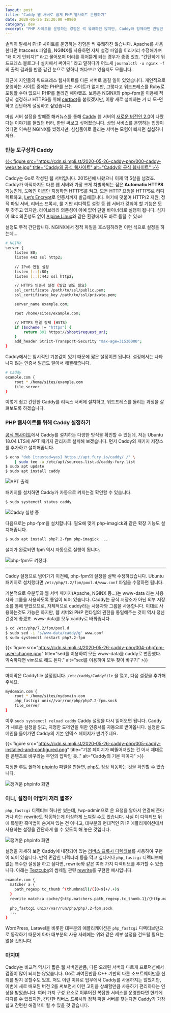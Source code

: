 ```yaml
---
layout: post
title: "Caddy 웹 서버로 쉽게 PHP 웹사이트 운영하기"
date: 2020-05-26 18:20:00 +0900
category: dev
excerpt: "PHP 사이트를 운영하는 경험은 썩 유쾌하진 않지만, Caddy와 함께라면 견딜만 할지도 모릅니다."
---
```


솔직히 말해서 PHP 사이트를 운영하는 경험은 썩 유쾌하진 않습니다. Apache를 사용한다면 htaccess 파일을, NGINX를 사용하면 자체 설정 파일을 이리저리 수정해가며 “왜 이게 안되지?” 라고 물어보며 머리를 쥐어뜯게 되는 경우가 종종 있죠. “간단하게 워드프레스 블로그나 설치해서 써야지” 라고 말하다가 어느새 `journalctl -u nginx -f` 의 출력 결과를 반쯤 감긴 눈으로 멍하니 쳐다보고 있을지도 모릅니다.

최근에 지인들의 워드프레스 웹사이트를 다른 서버로 옮길 일이 있었습니다. 개인적으로 운영하는 사이트 중에는 PHP를 쓰는 사이트가 없지만, 그렇다고 워드프레스를 Ruby로 포팅할 수야 없으니 PHP를 돌리긴 해야했죠. 보통은 NGINX와 php-fpm을 이용해 적당히 설정하고 HTTPS를 위해 [certbot](https://certbot.eff.org)을 붙였겠지만, 이왕 새로 설치하는 거 더 모-던하고 간단하게 설정하고 싶었습니다. 

마침 서버 설정을 할때쯤 해커뉴스를 통해 [Caddy](https://caddyserver.com) 웹 서버의 [새로운 버전인 2.0](https://github.com/caddyserver/caddy/releases/tag/v2.0.0)이 나왔다는 이야기를 들었던 터라, 한번 써보고 싶어졌습니다. 상업 서비스를 운영하는 입장이었다면 익숙한 NGINX를 썼겠지만, 심심풀이로 돌리는 서버는 모험이 빠지면 섭섭하니까요.


### 만능 도구상자 Caddy


[{{< figure src="https://cdn.si.mpli.st/2020-05-26-caddy-php/000-caddy-website.jpg" title="Caddy의 공식 웹사이트" alt="Caddy의 공식 웹사이트" >}}](https://caddyserver.com)

Caddy는 Go로 작성된 웹 서버입니다. 2015년에 나왔으니 이제 막 5살을 넘겼죠. Caddy가 아직까지도 다른 웹 서버와 가장 크게 차별화되는 점은 **Automatic HTTPS** 기능인데, 도메인 이름만 지정하면 HTTPS를 켜고, 모든 HTTP 요청을 HTTPS로 리디렉트하고, [Let’s Encrypt](https://letsencrypt.org)로 인증서까지 발급해줍니다. 여기에 덧붙여 HTTP/2 지원, 정적 파일 서버, 리버스 프록시, 룰 기반 리디렉트 설정 등 웹 서버가 갖춰야 할 기능은 모두 갖추고 있지만, 라이브러리 의존성이 아예 없어 단일 바이너리로 실행이 됩니다. 심지어 libc 의존성도 없어 [Alpine Linux](https://alpinelinux.org)와 같은 환경에서도 바로 돌릴 수 있죠!

설정도 무척 간단합니다. NGINX에서 정적 파일을 호스팅하려면 이런 식으로 설정을 하는데…

```bash
# NGINX
server {
	listen 80;
	listen 443 ssl http2;
    
	// IPv6 연결 설정
	listen [::]:80;
	listen [::]:443 ssl http2;

	// HTTPS 인증서 설정 (발급 별도 필요) 
	ssl_certificate /path/to/ssl/public.pem;
	ssl_certificate_key /path/to/ssl/private.pem;

	server_name example.com;

	root /home/sites/example.com;

	// HTTPS 연결 강제 (HSTS)
	if ($scheme != "https") {
		return 301 https://$host$request_uri;
	}
	add_header Strict-Transport-Security "max-age=31536000";
}
```

Caddy에서는 암시적인 기본값이 있기 때문에 짧은 설정이면 됩니다. 설정에서는 나타나지 않는 인증서 발급도 알아서 해결해줍니다.

```bash
# Caddy
example.com {
	root * /home/sites/example.com
	file_server
}
```

이렇게 쉽고 간단한 Caddy를 리눅스 서버에 설치하고, 워드프레스를 돌리는 과정을 살펴보도록 하겠습니다.


### PHP 웹사이트를 위해 Caddy 설정하기

[공식 웹사이트](https://caddyserver.com/docs/download)에서 Caddy를 설치하는 다양한 방식을 확인할 수 있는데, 저는 Ubuntu 18.04 LTS에 APT 패키지 관리자로 설치해 보겠습니다. 먼저 Caddy의 패키지 저장소를 추가하고 설치해줍니다.

```bash
$ echo "deb [trusted=yes] https://apt.fury.io/caddy/ /" \
    | sudo tee -a /etc/apt/sources.list.d/caddy-fury.list
$ sudo apt update
$ sudo apt install caddy
```
 
![APT 출력](https://cdn.si.mpli.st/2020-05-26-caddy-php/001-caddy-install.png)

패키지를 설치하면 Caddy가 자동으로 켜지는걸 확인할 수 있습니다.

```bash
$ sudo systemctl status caddy
```

![Caddy 실행 중](https://cdn.si.mpli.st/2020-05-26-caddy-php/002-caddy-systemctl.png)

다음으로는 php-fpm을 설치합니다. 필요에 맞게 php-imagick과 같은 확장 기능도 설치해줍니다.

```bash
$ sudo apt install php7.2-fpm php-imagick ...
```

설치가 완료되면 fpm 역시 자동으로 실행이 됩니다.

![php-fpm도 켜졌다.](https://cdn.si.mpli.st/2020-05-26-caddy-php/003-phpfpm-systemctl.png)

---- 

Caddy 설정으로 넘어가기 이전에, php-fpm의 설정을 살짝 수정하겠습니다. Ubuntu 패키지로 설치했다면 `/etc/php/7.2/fpm/pool.d/www.conf` 파일을 수정하면 됩니다.

기본적으로 우분투의 웹 서버 패키지(Apache, NGINX 등…)는 www-data 라는 사용자와 그룹을 사용하도록 통일이 되어 있습니다. Caddy는 공식 저장소가 아닌 외부 저장소를 통해 받았으므로, 자체적으로 caddy라는 사용자와 그룹을 사용합니다. 이대로 사용하는것도 가능은 하지만, 웹 서버와 PHP 런타임의 권한을 통일해주는 것이 역시 정신건강에 좋겠죠. www-data를 모두 caddy로 바꿔줍니다.

```bash
$ cd /etc/php/7.2/fpm/pool.d
$ sudo sed -i 's/www-data/caddy/g' www.conf
$ sudo systemctl restart php7.2-fpm
```

{{< figure src="https://cdn.si.mpli.st/2020-05-26-caddy-php/004-phpfpm-user-change.png" title="sed를 이용하여 모든 www-data를 caddy로 변환했다. 익숙하다면 vim으로 해도 된다." alt="sed를 이용하여 모두 찾아 바꾸기" >}}

---- 

마지막은 Caddyfile 설정입니다. `/etc/caddy/Caddyfile` 을 열고, 다음 설정을 추가해주세요.

```bash
mydomain.com {
	root * /home/sites/mydomain.com
	php_fastcgi unix//var/run/php/php7.2-fpm.sock
	file_server
}
```

이후 `sudo systemctl reload caddy` Caddy 설정을 다시 읽어오면 됩니다. Caddy가 새로운 설정을 읽고, 지정한 도메인을 위한 인증서를 자동으로 받아옵니다. 설정한 도메인을 들어가면 Caddy의 기본 인덱스 페이지가 반겨주네요.

{{< figure src="https://cdn.si.mpli.st/2020-05-26-caddy-php/005-caddy-installed-and-configured.png" title="기본 페이지가 삐뚤어져있는 건 어서 제대로 된 콘텐츠로 바꾸라는 무언의 압박인 듯.." alt="Caddy의 기본 페이지" >}}

지정한 루트 폴더에 [phpinfo](https://www.php.net/manual/en/function.phpinfo.php) 파일을 만들면, php도 정상 작동하는 것을 확인할 수 있습니다.

![정겨운 phpinfo 화면](https://cdn.si.mpli.st/2020-05-26-caddy-php/006-phpinfo.png)


### 아니, 설정이 어떻게 저리 짧죠?

`php_fastcgi` 디렉티브 하나만 썼는데, /wp-admin으로 온 요청을 알아서 연결해 준다거나 하는 rewrite도 작동하는게 이상하게 느껴질 수도 있습니다. 사실 이 디렉티브 뒤에 특별한 흑마법이 숨겨져 있는 건 아니고, 대부분의 현대적인 PHP 애플리케이션에서 사용하는 설정을 간단하게 쓸 수 있도록 해 놓은 것입니다.


![정겨운 phpinfo 화면](https://cdn.si.mpli.st/2020-05-26-caddy-php/007-caddy-php-fastcgi-directive.png)

설정을 자세히 보면 Caddy에 내장되어 있는 [리버스 프록시 디렉티브](https://caddyserver.com/docs/caddyfile/directives/reverse_proxy)를 사용하여 구현이 되어 있습니다. 만약 민감한 디렉터리 등을 막고 싶다거나 `php_fastcgi` 디렉티브에 없는 특수한 설정을 하고 싶다면, rewrite와 같은 여러 가지 디렉티브를 추가할 수 있습니다. 아래는 [Textcube](http://www.textcube.org)의 썸네일 관련 [rewrite](https://github.com/Needlworks/Textcube/blob/master/README.md#server-configuration)를 구현한 예시입니다. 

```bash
example.com {
  matcher a {
    path_regexp tc_thumb ^(thumbnail)/([0-9]+/.+)$
  }
  rewrite match:a cache/{http.matchers.path_regexp.tc_thumb.1}/{http.matchers.path_regexp.tc_thumb.2}
  
  php_fastcgi unix//var/run/php/php7.2-fpm.sock
  ...
}
```

WordPress, Laravel을 비롯한 대부분의 애플리케이션은 `php_fastcgi` 디렉티브만으로 동작하기 때문에 아마 대부분의 사용 사례에는 위와 같은 세부 설정을 건드릴 필요는 없을 것입니다.


### 마치며

Caddy는 비교적 역사가 짧은 웹 서버인만큼, 다른 오래된 서버와 다르게 프로덕션에서 검증이 많이 되지는 않았습니다. Go로 짜여진만큼 C++ 기반의 다른 소프트웨어만큼 신뢰를 받지 못할수도 있죠. 저도 이런 이유로 업무에서 Caddy를 사용하지는 않았지만, 이번에 새로 배포된 버전 2를 써보면서 이런 고민을 상쇄할만큼 사용하기 편리하다는 인상을 받았습니다. 여러 가지 구성 요소로 이루어진 복잡한 서비스를 운영한다면 한계에 다다를 수 있겠지만, 간단한 리버스 프록시와 정적 파일 서버를 찾는다면 Caddy가 가장 쉽고 간편한 해결책이 될 수 있을 것 같습니다.

